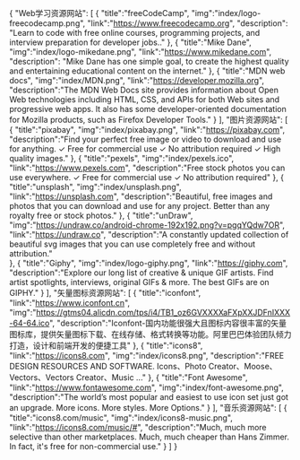 {
  "Web学习资源网站": [
    {
      "title":"freeCodeCamp", 
      "img":"index/logo-freecodecamp.png", 
      "link":"https://www.freecodecamp.org", 
      "description": "Learn to code with free online courses, programming projects, and interview preparation for developer jobs.."
    },
    {
      "title":"Mike Dane", 
      "img":"index/logo-mikedane.png", 
      "link":"https://www.mikedane.com", 
      "description": "Mike Dane has one simple goal, to create the highest quality and entertaining educational content on the internet."
    },
    {
      "title":"MDN web docs",
      "img":"index/MDN.png",
      "link":"https://developer.mozilla.org",
      "description":"The MDN Web Docs site provides information about Open Web technologies including HTML, CSS, and APIs for both Web sites and progressive web apps. It also has some developer-oriented documentation for Mozilla products, such as Firefox Developer Tools."
    }
    ], 
  "图片资源网站": [
    {
      "title":"pixabay",
      "img":"index/pixabay.png",
      "link":"https://pixabay.com",
      "description":"Find your perfect free image or video to download and use for anything. ✓ Free for commercial use ✓ No attribution required ✓ High quality images."
    },
    {
      "title":"pexels",
      "img":"index/pexels.ico",
      "link":"https://www.pexels.com",
      "description":"Free stock photos you can use everywhere. ✓ Free for commercial use ✓ No attribution required"
    },
    {
      "title":"unsplash",
      "img":"index/unsplash.png",
      "link":"https://unsplash.com",
      "description":"Beautiful, free images and photos that you can download and use for any project. Better than any royalty free or stock photos."
    },
    {
      "title":"unDraw", 
      "img":"https://undraw.co/android-chrome-192x192.png?v=pgqYQdw7OR", 
      "link":"https://undraw.co",
      "description":"A constantly updated collection of beautiful svg images that you can use completely free and without attribution."   
    },
    {
      "title":"Giphy",
      "img":"index/logo-giphy.png",
      "link":"https://giphy.com",
      "description":"Explore our long list of creative & unique GIF artists. Find artist spotlights, interviews, original GIFs & more. The best GIFs are on GIPHY."
    }
    ],
  "矢量图标资源网站": [
    {
      "title":"iconfont",
      "link":"https://www.iconfont.cn",
      "img":"https://gtms04.alicdn.com/tps/i4/TB1_oz6GVXXXXaFXpXXJDFnIXXX-64-64.ico",
      "description":"Iconfont-国内功能很强大且图标内容很丰富的矢量图标库，提供矢量图标下载、在线存储、格式转换等功能。阿里巴巴体验团队倾力打造，设计和前端开发的便捷工具"
    },
    {
      "title":"icons8",
      "link":"https://icons8.com",
      "img":"index/icons8.png",
      "description":"FREE DESIGN RESOURCES AND SOFTWARE. Icons、Photo Creator、Moose、Vectors、Vectors Creator、Music ..."
    },
    {
      "title":"Font Awesome",
      "link":"https://www.fontawesome.com",
      "img":"index/font-awesome.png",
      "description":"The world’s most popular and easiest to use icon set just got an upgrade. More icons. More styles. More Options."
    }
  ],
  "音乐资源网站": [
    {
      "title":"icons8.com/music",
      "img":"index/icons8-music.png",
      "link":"https://icons8.com/music/#",
      "description":"Much, much more selective than other marketplaces. Much, much cheaper than Hans Zimmer. In fact, it's free for non-commercial use."
    }
  ]
}
